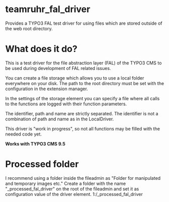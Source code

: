 # teamruhr_fal_driver
Provides a TYPO3 FAL test driver for using files which are stored outside of the web root directory.


What does it do?
================

This is a test driver for the file abstraction layer (FAL) of the TYPO3 CMS to be used during development of FAL related issues.

You can create a file storage which allows you to use a local folder everywhere on your disk.
The path to the root directory must be set with the configuration in the extension manager.

In the settings of the storage element you can specify a file where all calls to the functions are logged with their function parameters.

The identifier, path and name are strictly separated. The identifier is not a combination of path and name as in the LocalDriver.

This driver is "work in progress", so not all functions may be filled with the needed code yet.

**Works with TYPO3 CMS 9.5**


Processed folder
================

I recommend using a folder inside the fileadmin as "Folder for manipulated and temporary images etc."
Create a folder with the name "_processed_fal_driver" on the root of the fileadmin and set it as configuration value of the driver element.
1:/_processed_fal_driver
